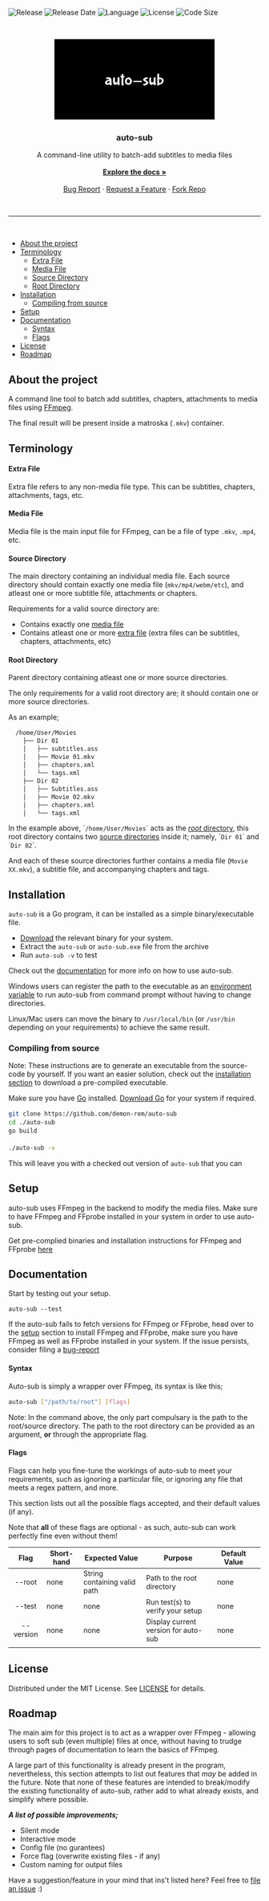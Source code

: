 ![Release][latest-release]
![Release Date][release-date]
![Language][language]
![License][license]
![Code Size][code-size]

<!-- PROJECT LOGO -->
<br />
<p align="center">
  <a href="https://github.com/demon-rem/auto-sub/">
    <img src="./assets/logo.png" alt="Logo" width="320" height="160">
  </a>

  <h3 align="center">auto-sub</h3>

  <p align="center">
    A command-line utility to batch-add subtitles to media files
    <br><br>
    <a href="https://github.com/demon-rem/auto-sub/"><strong>Explore the docs »</strong></a>
    <br />
    <br />
    <a href="https://github.com/demon-rem/auto-sub/issues">Bug Report</a>
    ·
    <a href="https://github.com/demon-rem/auto-sub/issues">Request a Feature</a>
    ·
    <a href="https://github.com/demon-rem/auto-sub/fork">Fork Repo</a>

  </p>
</p>
<br>

---
<br>

<!-- TABLE OF CONTENTS -->
- [About the project](#about-the-project)
- [Terminology](#terminology)
    - [Extra File](#extra-file)
    - [Media File](#media-file)
    - [Source Directory](#source-directory)
    - [Root Directory](#root-directory)
- [Installation](#installation)
  - [Compiling from source](#compiling-from-source)
- [Setup](#setup)
- [Documentation](#documentation)
    - [Syntax](#syntax)
    - [Flags](#flags)
- [License](#license)
- [Roadmap](#roadmap)

## About the project

A command line tool to batch add subtitles, chapters, attachments to media files using [FFmpeg](http://ffmpeg.org).

The final result will be present inside a matroska (`.mkv`) container.

## Terminology

#### Extra File
Extra file refers to any non-media file type. This can be subtitles, chapters, attachments, tags, etc.

#### Media File
Media file is the main input file for FFmpeg, can be a file of type `.mkv`, `.mp4`, etc.

#### Source Directory 
The main directory containing an individual media file. Each source directory should contain exactly one media file (`mkv/mp4/webm/etc`), and atleast one or more subtitle file, attachments or chapters.

Requirements for a valid source directory are:
 - Contains exactly one [media file](#media-file)
 - Contains atleast one or more [extra file](#extra-file) (extra files can be subtitles, chapters, attachments, etc)

#### Root Directory
Parent directory containing atleast one or more source directories.

The only requirements for a valid root directory are; it should contain one or more source directories.

As an example;
```    
  /home/User/Movies
    ├── Dir 01
    │   ├── subtitles.ass
    │   ├── Movie 01.mkv
    │   ├── chapters.xml
    │   └── tags.xml
    ├── Dir 02
    │   ├── Subtitles.ass
    │   ├── Movie 02.mkv
    │   ├── chapters.xml
    │   └── tags.xml
```

In the example above, \``/home/User/Movies`\` acts as the [*root* directory](#root-directory), this root directory contains two [source directories](#source-directory) inside it; namely, \``Dir 01`\` and \``Dir 02`\`.

And each of these source directories further contains a media file (`Movie XX.mkv`), a subtitle file, and accompanying chapters and tags.

## Installation

`auto-sub` is a Go program, it can be installed as a simple binary/executable file.

- [Download](https://github.com/demon-rem/auto-sub/releases) the relevant binary for your system.
- Extract the `auto-sub` or `auto-sub.exe` file from the archive
- Run `auto-sub -v` to test

Check out the [documentation](#documentation) for more info on how to use auto-sub.

Windows users can register the path to the executable as an [environment variable](https://stackoverflow.com/a/64233155/) to run auto-sub from command prompt without having to change directories.

Linux/Mac users can move the binary to `/usr/local/bin` (or `/usr/bin` depending on your requirements) to achieve the same result.

### Compiling from source

Note: These instructions are to generate an executable from the source-code by yourself. If you want an easier solution, check out the [installation section](#installation) to download a pre-compiled executable.

Make sure you have [Go](https://golang.org/) installed. [Download Go](https://golang.org/dl/) for your system if required.

```bash
git clone https://github.com/demon-rem/auto-sub
cd ./auto-sub
go build

./auto-sub -v
```

This will leave you with a checked out version of `auto-sub` that you can 

## Setup

auto-sub uses FFmpeg in the backend to modify the media files. Make sure to have FFmpeg and FFprobe installed in your system in order to use auto-sub.

Get pre-complied binaries and installation instructions for FFmpeg and FFprobe [here](https://ffmpeg.org/download.html)

## Documentation

Start by testing out your setup.

```
auto-sub --test
```

If the auto-sub fails to fetch versions for FFmpeg or FFprobe, head over to the [setup](#setup) section to install FFmpeg and FFprobe, make sure you have FFmpeg as well as FFprobe installed in your system. If the issue persists, consider filing a [bug-report](https://github.com/demon-rem/auto-sub/issues)

#### Syntax

Auto-sub is simply a wrapper over FFmpeg, its syntax is like this;

```bash
auto-sub ["/path/to/root"] [flags]
```

Note: In the command above, the only part compulsary is the path to the root/source directory. The path to the root directory can be provided as an argument, **or** through the appropriate flag.

#### Flags

Flags can help you fine-tune the workings of auto-sub to meet your requirements, such as ignoring a particular file, or ignoring any file that meets a regex pattern, and more.

This section lists out all the possible flags accepted, and their default values (if any).

Note that **all** of these flags are optional - as such, auto-sub can work perfectly fine even without them!

|    Flag   	| Short-hand 	| Expected Value               	| Purpose                              	| Default Value 	|   	|
|:---------:	|------------	|------------------------------	|--------------------------------------	|---------------	|---	|
|   --root  	|    none    	| String containing valid path 	| Path to the root directory           	|      none     	|   	|
|   --test  	|    none    	|             none             	| Run test(s) to verify your setup     	|      none     	|   	|
| --version 	|    none    	| none                         	| Display current version for auto-sub 	| none          	|   	|
|           	|            	|                              	|                                      	|               	|   	|

## License

Distributed under the MIT License. See [LICENSE](./LICENSE) for details.

## Roadmap

The main aim for this project is to act as a wrapper over FFmpeg - allowing users to soft sub (even multiple) files at once, without having to trudge through pages of documentation to learn the basics of FFmpeg.

A large part of this functionality is already present in the program, nevertheless, this section attempts to list out features that *may* be added in the future. Note that none of these features are intended to break/modify the existing functionality of auto-sub, rather add to what already exists, and simplify where possible.

***A list of possible improvements;***
 - Silent mode
 - Interactive mode
 - Config file (no gurantees)
 - Force flag (overwrite existing files - if any)
 - Custom naming for output files

Have a suggestion/feature in your mind that ins't listed here? Feel free to [file an issue](https://github.com/demon-rem/auto-sub/issues) :)

[code-size]: https://img.shields.io/github/languages/code-size/demon-rem/auto-sub?style=for-the-badge
[language]: https://img.shields.io/github/languages/top/demon-rem/auto-sub?style=for-the-badge
[license]: https://img.shields.io/github/license/demon-rem/auto-sub?style=for-the-badge
[latest-release]: https://img.shields.io/github/v/release/demon-rem/auto-sub?style=for-the-badge
[release-date]: https://img.shields.io/github/release-date/demon-rem/auto-sub?style=for-the-badge
[issues-url]: https://img.shields.io/github/issues-raw/demon-rem/auto-sub?style=for-the-badge
